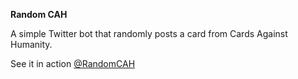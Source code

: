 **Random CAH**

A simple Twitter bot that randomly posts a card from Cards Against Humanity.

See it in action [@RandomCAH](https://twitter.com/RandomCAH)